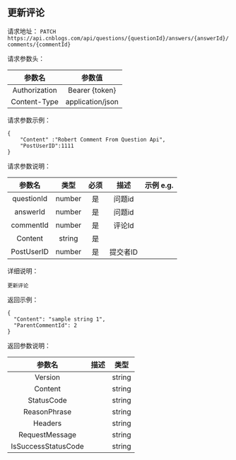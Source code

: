 ## 更新评论

请求地址：
`PATCH https://api.cnblogs.com/api/questions/{questionId}/answers/{answerId}/comments/{commentId}`

请求参数头：

|参数名|参数值|
|:---:|:---:|
|Authorization|Bearer {token}|
|Content-Type|application/json|
请求参数示例：
```
{
    "Content" :"Robert Comment From Question Api",
    "PostUserID":1111
}
```

请求参数说明：

|参数名|类型|必须|描述|示例 e.g.|
|:---:|:---:|:---:|:---:|:---:|
|questionId|number|是|问题id||
|answerId|number|是|问题id||
|commentId|number|是|评论Id||
|Content|string|是|||
|PostUserID|number|是|提交者ID||

详细说明：
```
更新评论
```

返回示例：
```
{
  "Content": "sample string 1",
  "ParentCommentId": 2
}
```


返回参数说明：

|参数名|描述|类型|
|:---:|:---:|:---:|
|Version||string|
|Content||string|
|StatusCode||string|
|ReasonPhrase||string|
|Headers||string|
|RequestMessage||string|
|IsSuccessStatusCode||string|

